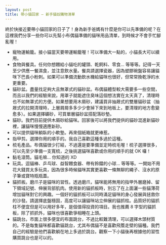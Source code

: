 ```yaml
---
layout: post
title: 帶小貓回家 – 新手貓奴購物清單
---
```


終於快接近要帶小貓回家的日子了！身為新手爸媽有什麼是你可以先準備的呢？在這裡我們分享一些你可以先幫小布偶貓準備的貓咪用品清單，到時候才不會手忙腳亂喔！

* 寵物運輸籠。接小貓當天要帶運輸籠喔！可以準備大一點的，小貓長大可以續用。
* 食物與餐具。任何你想餵給小貓吃的罐頭、乾飼料、零食... 等等等。記得一天至少供應一餐濕食，並注意飲水量。餐具請選擇瓷器，因為塑膠碗盤容易讓貓咪下巴長小粉刺。如果可以準備流動飲水機給貓咪也很好，但常常換乾淨的水更重要。
* 貓砂盆。盡量找足夠大且無罩式的貓砂盆。布偶貓體型較大需要多一些空間，而且以我們的經驗來說，用罩子就能遮住臭味這個想法實在太天真了，清理時也不如無罩式的方便。如果想要用木屑砂，建議買非抽屜式的雙層貓砂盆（抽屜式的拉開清理時，上層屑屑多多少少會掉下來到地板上，要清理的地方愈變愈多）。如果選擇礦砂，可買單層貓砂盆搭配落砂墊。
* 貓砂。我們目前提供木屑砂給貓咪。回家後可以將我們提供的貓砂混進新貓砂裡，讓貓咪慢慢適應新砂。
* 可以提供貓咪躺臥的小軟墊。再來個紙箱就更棒惹。
* 指甲剪。選擇你用的順手的。我自己喜歡這種多過於這種。
* 梳毛產品。布偶貓很少打結，不過還是要準備並定時梳毛喔！梳子選擇很多，可以先至少準備一支寬梳，之後挑選貓咪喜歡或你用的順手的就 OK 囉！
* 黏毛滾筒。貓毛嘛... 你知道的 XD
* 玩具。逗貓棒、乒乓球、益智餵食器、帶有鈴鐺的小球... 等等等。一開始不用花大錢買太多玩具，因為很多時候貓咪其實更喜歡一條無聊的繩子、沒水的原子筆或寶特瓶瓶蓋。
* 貓抓板。磨爪子是貓咪的習性。透過磨爪，貓咪能將無用的指甲外層磨掉、留下領域記號、伸展背部肌肉。使用新的貓抓板時，別忘了在上面灑一些貓薄荷增加貓咪對它的興趣。一個好的貓抓板可以同時滿足貓咪的身心發展與拯救你的沙發。請選擇底盤穩固，高度可以讓貓咪站立伸展的貓抓柱。品質好的貓抓柱不便宜但是可以用好多年，是個值得投資的項目。我也推薦 8 字型的貓抓板，除了抓抓外，貓咪也很喜歡爭相睡在上頭。
* 貓跳台。市面上很多便宜的布面跳台，不過比較難清理，可以選擇木頭材質的。不是每隻貓咪都喜歡貓跳台，尤其布偶貓不是喜歡飛簷走壁的貓種。我們自己的經驗是他們喜歡躺在地上多過於跳台。觀察一下小貓後再根據他的習性購買跳台也是可以的。
